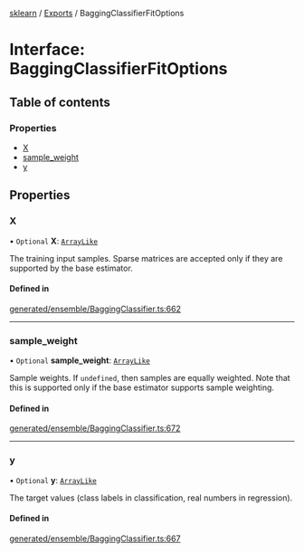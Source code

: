 [sklearn](../readme.md) / [Exports](../modules.md) / BaggingClassifierFitOptions

# Interface: BaggingClassifierFitOptions

## Table of contents

### Properties

- [X](BaggingClassifierFitOptions.md#x)
- [sample\_weight](BaggingClassifierFitOptions.md#sample_weight)
- [y](BaggingClassifierFitOptions.md#y)

## Properties

### X

• `Optional` **X**: [`ArrayLike`](../modules.md#arraylike)

The training input samples. Sparse matrices are accepted only if they are supported by the base estimator.

#### Defined in

[generated/ensemble/BaggingClassifier.ts:662](https://github.com/transitive-bullshit/scikit-learn-ts/blob/367336a/packages/sklearn/src/generated/ensemble/BaggingClassifier.ts#L662)

___

### sample\_weight

• `Optional` **sample\_weight**: [`ArrayLike`](../modules.md#arraylike)

Sample weights. If `undefined`, then samples are equally weighted. Note that this is supported only if the base estimator supports sample weighting.

#### Defined in

[generated/ensemble/BaggingClassifier.ts:672](https://github.com/transitive-bullshit/scikit-learn-ts/blob/367336a/packages/sklearn/src/generated/ensemble/BaggingClassifier.ts#L672)

___

### y

• `Optional` **y**: [`ArrayLike`](../modules.md#arraylike)

The target values (class labels in classification, real numbers in regression).

#### Defined in

[generated/ensemble/BaggingClassifier.ts:667](https://github.com/transitive-bullshit/scikit-learn-ts/blob/367336a/packages/sklearn/src/generated/ensemble/BaggingClassifier.ts#L667)
